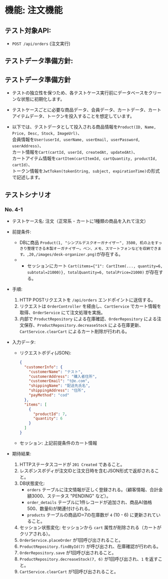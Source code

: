 # 機能: 注文機能

## テスト対象API:

- `POST /api/orders` (注文実行)

## テストデータ準備方針:

## テストデータ準備方針

- テストの独立性を保つため、各テストケース実行前にデータベースをクリーンな状態に初期化します。  
- テストケースごとに必要な商品データ、会員データ、カートデータ、カートアイテムデータ、トークンを投入することを想定しています。  

- 以下では、テストデータとして投入される商品情報を`Product(ID, Name, Price, Desc, Stock, ImageUrl)`、  
  会員情報を`User(userId, userName, userEmail, userPassword, userAddress)`、  
  カート情報を`Cart(cartId, userId, createdAt, updatedAt)`、  
  カートアイテム情報を`cartItem(cartItemId, cartQuantity, productId, cartId)`、  
  トークン情報を`JwtToken(tokenString, subject, expirationTime)`の形式で記述します。  


## テストシナリオ

### No. 4-1

- テストケース名: 注文（正常系 - カートに1種類の商品を入れて注文）
- 前提条件:
  - DBに商品 `Product(1, "シンプルデスクオーガナイザー", 3500, 机の上をすっきり整理できる木製オーガナイザー。ペン、メモ、スマートフォンなどを収納できます。,20,/images/desk-organizer.png)`が存在する。
  - - セッションにカート `Cart(items={"1": CartItem(..., quantity=6, subtotal=21000)}, totalQuantity=6, totalPrice=21000)` が存在する。

- 手順:
  1. HTTP POSTリクエストを `/api/orders` エンドポイントに送信する。
  2. リクエストは `OrderController` を経由し、`CartService` でカート情報を取得、`OrderService` にて注文処理を実施。
  3. 内部で `ProductRepository` による在庫確認、`OrderRepository` による注文保存、`ProductRepository.decreaseStock` による在庫更新、`CartService.clearCart` によるカート削除が行われる。
- 入力データ:
  - リクエストボディ(JSON):
    ```json
    {
      "customerInfo": {
        "customerName": "テスト",
        "customerAddress": "購入者住所",
        "customerEmail": "t@e.com",
        "shippingName": "配送先氏名",
        "shippingAddress": "住所",
        "payMethod": "cod"
      },
      "items": [
        {
          "productId": 7,
          "quantity": 6
        }
      ]
    }
    ```
  - セッション: 上記前提条件のカート情報
- 期待結果:
  1. HTTPステータスコードが `201 Created` であること。
  2. レスポンスボディが注文IDと注文日時を含むJSON形式で返却されること。
  3. DB状態変化:
     - `orders` テーブルに注文情報が正しく登録される。（顧客情報、合計金額3000、ステータス "PENDING" など）。
     - `order_details` テーブルに1件レコードが追加され、商品A(価格500、数量6)が関連付けられる。
     - `products` テーブルの商品ID=7の在庫数が `4` (10 - 6) に更新されていること。
  4. セッション状態変化: セッションから `cart` 属性が削除される（カートがクリアされる）。
  5. `OrderService.placeOrder` が1回呼び出されること。
  6. `ProductRepository.findById(7)` が呼び出され、在庫確認が行われる。
  7. `OrderRepository.save` が1回呼び出されること。
  8. `ProductRepository.decreaseStock(7, 6)` が1回呼び出され、`1` を返すこと。
  9. `CartService.clearCart` が1回呼び出されること。

